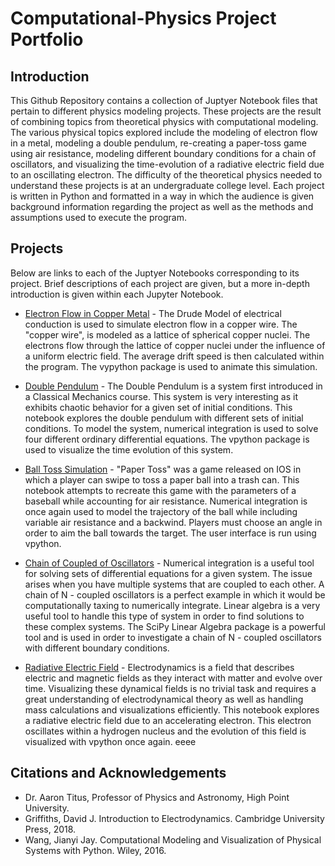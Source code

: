 # Computational-Physics Project Portfolio

## Introduction
This Github Repository contains a collection of Juptyer Notebook files that pertain to different physics modeling projects. These projects are the result of combining topics from theoretical physics with computational modeling. The various physical topics explored include the modeling of electron flow in a metal, modeling a double pendulum, re-creating a paper-toss game using air resistance, modeling different boundary conditions for a chain of oscillators, and visualizing the time-evolution of a radiative electric field due to an oscillating electron. The difficulty of the theoretical physics needed to understand these projects is at an undergraduate college level. Each project is written in Python and formatted in a way in which the audience is given background information regarding the project as well as the methods and assumptions used to execute the program. 

## Projects
Below are links to each of the Juptyer Notebooks corresponding to its project. Brief descriptions of each project are given, but a more in-depth introduction is given within each Jupyter Notebook. 

* [Electron Flow in Copper Metal](https://github.com/michael-garcia1/Computational_Physics_Portfolio/blob/main/Electron_Flow_Project.ipynb) - The Drude Model of electrical conduction is used to simulate electron flow in a copper wire. The "copper wire", is modeled as a lattice of spherical copper nuclei. The electrons flow through the lattice of copper nuclei under the influence of a uniform electric field. The average drift speed is then calculated within the program. The vypython package is used to animate this simulation.

* [Double Pendulum](https://github.com/michaelg756463/Computational-Physics-Project-Portfolio/blob/main/Double_Pendulum_Project.ipynb) - The Double Pendulum is a system first introduced in a Classical Mechanics course. This system is very interesting as it exhibits chaotic behavior for a given set of initial conditions. This notebook explores the double pendulum with different sets of initial conditions. To model the system, numerical integration is used to solve four different ordinary differential equations. The vpython package is used to visualize the time evolution of this system.

* [Ball Toss Simulation](https://github.com/michaelg756463/Computational-Physics-Project-Portfolio/blob/main/Ball_Toss_Project.ipynb) - "Paper Toss" was a game released on IOS in which a player can swipe to toss a paper ball into a trash can. This notebook attempts to recreate this game with the parameters of a baseball while accounting for air resistance. Numerical integration is once again used to model the trajectory of the ball while including variable air resistance and a backwind. Players must choose an angle in order to aim the ball towards the target. The user interface is run using vpython. 

* [Chain of Coupled of Oscillators](https://github.com/michaelg756463/Computational-Physics-Project-Portfolio/blob/main/Coupled_Oscillators_Project.ipynb) - Numerical integration is a useful tool for solving sets of differential equations for a given system. The issue arises when you have multiple systems that are coupled to each other. A chain of N - coupled oscillators is a perfect example in which it would be computationally taxing to numerically integrate. Linear algebra is a very useful tool to handle this type of system in order to find solutions to these complex systems. The SciPy Linear Algebra package is a powerful tool and is used in order to investigate a chain of N - coupled oscillators with different boundary conditions.

* [Radiative Electric Field](https://github.com/michaelg756463/Computational-Physics-Project-Portfolio/blob/main/Electric_Rad_Project.ipynb) - Electrodynamics is a field that describes electric and magnetic fields as they interact with matter and evolve over time. Visualizing these dynamical fields is no trivial task and requires a great understanding of electrodynamical theory as well as handling mass calculations and visualizations efficiently. This notebook explores a radiative electric field due to an accelerating electron. This electron oscillates within a hydrogen nucleus and the evolution of this field is visualized with vpython once again. eeee

## Citations and Acknowledgements

* Dr. Aaron Titus, Professor of Physics and Astronomy, High Point University.
* Griffiths, David J. Introduction to Electrodynamics. Cambridge University Press, 2018. 
* Wang, Jianyi Jay. Computational Modeling and Visualization of Physical Systems with Python. Wiley, 2016. 





